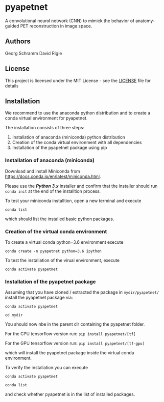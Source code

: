 # pyapetnet

A convolutional neurol network (CNN) to mimick the behavior of anatomy-guided PET 
reconstruction in image space.

## Authors

Georg Schramm
David Rigie

## License 

This project is licensed under the MIT License - see the [LICENSE](LICENSE) file for details

## Installation

We recommend to use the anaconda python distribution and to create a
conda virtual environment for pyapetnet.

The installation consists of three steps:
1. Installation of anaconda (miniconda) python distribution
2. Creation of the conda virtual environment with all dependencies
3. Installation of the pyapetnet package using pip

### Installation of anaconda (miniconda)

Download and install Miniconda from <https://docs.conda.io/en/latest/miniconda.html>.

Please use the ***Python 3.x*** installer and confirm that the installer
should run ```conda init``` at the end of the installtion process.

To test your miniconda installtion, open a new terminal and execute

```conda list```

which should list the installed basic python packages.

### Creation of the virtual conda environment

To create a virtual conda python=3.6 environment execute

```conda create -n pyapetnet python=3.6 ipython ```

To test the installation of the virual environment, execute

```conda activate pyapetnet```

### Installation of the pyapetnet package

Assuming that you have cloned / extracted the package
in ```mydir/pyapetnet/``` install the pyapetnet package via:

```conda activate pyapetnet```

```cd mydir``` 

You should now nbe in the parent dir containing the pyapetnet
folder.
 
For the CPU tensorflow version run:
```pip install pyapetnet/[tf]```

For the GPU tensorflow version run:
```pip install pyapetnet/[tf-gpu]```

which will install the pyapetnet package inside the virtual
conda environment.

To verify the installation you can execute

```conda activate pyapetnet```

```conda list```

and check whether pyapetnet is in the list of installed packages.
